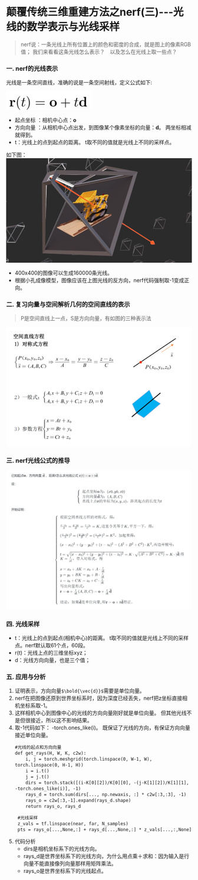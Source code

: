 # 颠覆传统三维重建方法之nerf(三)---光线的数学表示与光线采样
>nerf说：一条光线上所有位置上的颜色和密度的合成，就是图上的像素RGB值；
>我们来看看这条光线怎么表示？　以及怎么在光线上取一些点？

### 一. nerf的光线表示
光线是一条空间直线，准确的说是一条空间射线，定义公式如下:
    
![](.images/9ef1fcdb.png)
<!-- ![](E:/workspace/06-docment/nerf-learn/.images/9ef1fcdb.png) -->

- 起点坐标 ：相机中心点：**o**
- 方向向量 ：从相机中心点出发，到图像某个像素坐标的向量：**d**。 两坐标相减就得到。
- t：光线上的点到起点的距离。 t取不同的值就是光线上不同的采样点。

如下图：
![](.images/92862c7c.png)
<!-- ![](E:/workspace/06-docment/nerf-learn/.images/92862c7c.png) -->
- 400x400的图像可以生成160000条光线。
- 根据小孔成像模型，图像应该在上图光线的反方向，nerf代码强制取-1变成正向。

### 二. 复习向量与空间解析几何的空间直线的表示
> P是空间直线上一点，S是方向向量，有如图的三种表示法

![](.images/74169a60.png)
<!-- ![](E:/workspace/06-docment/nerf-learn/.images/74169a60.png) -->

### 三. nerf光线公式的推导
![](.images/bf75bc78.png)
<!-- ![](E:/workspace/06-docment/nerf-learn/.images/bf75bc78.png) -->

<!--
已知起点**o**，方向向量`$\bold{\vec{d}}$`，距离t怎么求光线公式`$\bold{r}(t) = \bold{o} + t\bold{\vec{d}} $`

设：

```math
\left \{ \begin{array}{l}
起点坐标\bold{o}为：(x0, y0, z0) \\
方向向量\bold{\vec{d}}为：(A,  B,  C) \\
直线上点\bold{r}的坐标为(x, y, z)，距离起点的长度为t \\
\end{array} \right.
```

开始证明：

```math
\left \{ \begin{array}{l}
根据空间直线方程的对称式，得：\\
\\
\frac{x-x_0}{A} = \frac{y-y_0}{B} = \frac{z-z_0}{C}  = K  , 这里令其等于K, 平方一下，得：            \\
\\
(\frac{x-x_0}{A})^2 = (\frac{y-y_0}{B})^2 = (\frac{z-z_0}{C})^2 = K^2，加起来得：     \\
\\
 (x-x_0)^2 + (y-y_0)^2 + (z-z_0)^2 = (A^2 + B^2 + C^2) \cdot K^2 , 两边开根号：            \\
 \\
 t = \sqrt{(x-x_0)^2 + (y-y_0)^2 + (z-z_0)^2} = K \cdot \sqrt{ (A^2 + B^2 + C^2)} = K \cdot |\bold{\vec{d}}| 得 \\
 K = \frac{t}{|\vec{d}|} ，带入对称式，得 \\
\\
 x = x_0 + AK = x_0 + A \cdot \frac{t}{|\bold{\vec{d}}|}   \\
 y = y_0 + BK = y_0 + B \cdot \frac{t}{|\bold{\vec{d}}|} \\
 z = z_0 + CK = z_0 + C \cdot \frac{t}{|\bold{\vec{d}}|} \\
 写出向量形式：\\
 \bold{r}= \bold{o} + \frac{t}{|\bold{\vec{d}}|} (A,B,C) = \bold{o} + \frac{t}{|\bold{\vec{d}}|}\bold{\vec{d}}  \\
 \\
 结论：如果\bold{\vec{d}}是单位向量, 即\bold{r} = \bold{o} + t\bold{\vec{d}}得证。\\
\end{array} \right.
```
-->

### 四. 光线采样
- t：光线上的点到起点(相机中心)的距离。 t取不同的值就是光线上不同的采样点。nerf默认取61个点，60段。
- r(t)：光线上点的三维坐标xyz；
- d：光线方向向量，也是三个值；

### 五. 应用与分析
1. 证明表示，方向向量`$\bold{\vec{d}}$`需要是单位向量。
2. nerf在把图像还原到世界坐标系时，因为深度已经丢失，nerf把z坐标直接相机坐标系取-1。
3. 这样相机中心到图像中心的光线的方向向量刚好就是单位向量。 但其他光线不是但很接近，所以这不影响结果。
4. 取-1代码如下： -torch.ones_like(i)。 既保证了光线的方向，有保证方向向量接近单位向量。
    ```
   #光线的起点和方向向量
    def get_rays(H, W, K, c2w):
        i, j = torch.meshgrid(torch.linspace(0, W-1, W), torch.linspace(0, H-1, H))
        i = i.t()
        j = j.t()
        dirs = torch.stack([(i-K[0][2])/K[0][0], -(j-K[1][2])/K[1][1], -torch.ones_like(i)], -1)
        rays_d = torch.sum(dirs[..., np.newaxis, :] * c2w[:3,:3], -1) 
        rays_o = c2w[:3,-1].expand(rays_d.shape)
        return rays_o, rays_d
    ```
   ```
    #光线采样
    z_vals = tf.linspace(near, far, N_samples) 
    pts = rays_o[...,None,:] + rays_d[...,None,:] * z_vals[...,:,None]
   ```
5. 代码分析
    - dirs是相机坐标系下的光线方向。
    - rays_d是世界坐标系下的光线方向，为什么用点乘＋求和：因为输入是行向量不能直接像列向量那样用矩阵乘法。
    - rays_o是世界坐标系下的光线起点。
